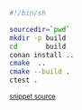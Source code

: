 

```bash
#!/bin/sh

sourcedir=`pwd`
mkdir -p build
cd       build
conan install ..
cmake  ..
cmake --build .
ctest .
```
<sup><a href='https://github.com/claremacrae/ApprovalTests.cpp.CMakeSamples/blob/main/./conan_cmake/build.sh' title='File snippet was copied from'>snippet source</a></sup>

